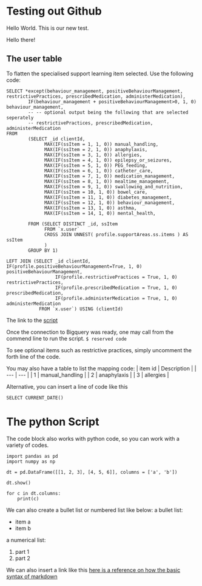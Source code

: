 # Testing out Github

Hello World. This is our new test.

Hello there!


## The user table
To flatten the specialised support learning item selected. Use the following code:
```
SELECT *except(behaviour_management, positiveBehaviourManagement, restrictivePractices, prescribedMedication, administerMedication), 
        IF(behaviour_management + positiveBehaviourManagement>0, 1, 0) behaviour_management, 
        -- -- optional output being the following that are selected seperately
        -- restrictivePractices, prescribedMedication, administerMedication
FROM
        (SELECT _id clientId,
              MAX(IF(ssItem = 1, 1, 0)) manual_handling,
              MAX(IF(ssItem = 2, 1, 0)) anaphylaxis,
              MAX(IF(ssItem = 3, 1, 0)) allergies,
              MAX(IF(ssItem = 4, 1, 0)) epilepsy_or_seizures,
              MAX(IF(ssItem = 5, 1, 0)) PEG_feeding,
              MAX(IF(ssItem = 6, 1, 0)) catheter_care,
              MAX(IF(ssItem = 7, 1, 0)) medication_management,
              MAX(IF(ssItem = 8, 1, 0)) mealtime_management,
              MAX(IF(ssItem = 9, 1, 0)) swallowing_and_nutrition,
              MAX(IF(ssItem = 10, 1, 0)) bowel_care,
              MAX(IF(ssItem = 11, 1, 0)) diabetes_management,
              MAX(IF(ssItem = 12, 1, 0)) behaviour_management,
              MAX(IF(ssItem = 13, 1, 0)) asthma,
              MAX(IF(ssItem = 14, 1, 0)) mental_health,

        FROM (SELECT DISTINCT _id, ssItem
              FROM `x.user`
              CROSS JOIN UNNEST( profile.supportAreas.ss.items ) AS ssItem
              )
        GROUP BY 1)
        
LEFT JOIN (SELECT _id clientId, IF(profile.positiveBehaviourManagement=True, 1, 0) positiveBehaviourManagement, 
                  IF(profile.restrictivePractices = True, 1, 0) restrictivePractices, 
                  IF(profile.prescribedMedication = True, 1, 0) prescribedMedication,
                  IF(profile.administerMedication = True, 1, 0) administerMedication
            FROM `x.user`) USING (clientId) 
```
The link to the [script](decoder_ss_flattened_table.sql)

Once the connection to Bigquery was ready, one may call from the commend line to run the script.
```$ reserved code ```


To see optional items such as restrictive practices, simply uncomment the forth line of the code. 

You may also have a table to list the mapping code:
| item id | Description |
| --- | --- |
| 1 | manual_handling |
| 2 | anaphylaxis |
| 3 | allergies |

Alternative, you can insert a line of code like this

```SELECT CURRENT_DATE() ```

# The python Script
The code block also works with python code, so you can work with a variety of codes.
```
import pandas as pd
import numpy as np

dt = pd.DataFrame([[1, 2, 3], [4, 5, 6]], columns = ['a', 'b'])

dt.show()

for c in dt.columns:
    print(c)

```

We can also create a bullet list or numbered list like below:
a bullet list:
* item a
* item b

a numerical list:
1. part 1
2. part 2

We can also insert a link like this [here is a reference on how the basic syntax of markdown](https://github.com/adam-p/markdown-here/wiki/Markdown-Cheatsheet)
